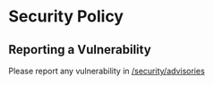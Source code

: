 # Security Policy

## Reporting a Vulnerability

Please report any vulnerability in [/security/advisories](https://github.com/Malix-Off/Template/security/advisories)
